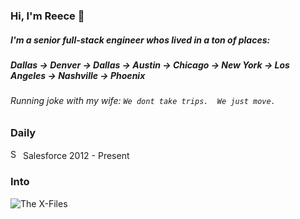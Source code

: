 ### Hi, I'm Reece 👋

##### I'm a senior full-stack engineer whos lived in a ton of places:
##### Dallas -> Denver -> Dallas -> Austin -> Chicago -> New York -> Los Angeles -> Nashville -> Phoenix

###### Running joke with my wife: `We dont take trips.  We just move.`

### Daily
<img src="https://avatars.githubusercontent.com/u/453694?v=4" alt="Salesforce logo" width="16" height="16" /> Salesforce 2012 - Present

### Into
![The X-Files](https://media.giphy.com/media/GQw1KOoqGBpGU/giphy.gif)
